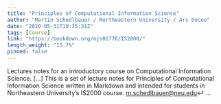 ```yaml
---
title: "Principles of Computational Information Science"
author: "Martin Schedlbauer / Northeastern University / Ars Doceo"
date: "2020-05-31T19:35:31Z"
tags: [Course]
link: "https://bookdown.org/mjs01776/IS2000/"
length_weight: "15.7%"
pinned: false
---
```


Lectures notes for an introductory course on Computational Information Science. [...] This is a set of lecture notes for Principles of Computational Information Science written in Markdown and intended for students in Northeastern University’s IS2000 course. m.schedlbauer@neu.edu↩ ...
